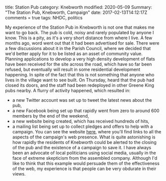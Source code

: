 title: Station Pub
category: Knebworth
modified: 2020-05-09
Summary: "The Station Pub, Knebworth, Campaign"
date: 2017-02-13T14:12:17Z
comments = true
tags: NHDC, politics

My experience of the Station Pub in Knebworth is not one that makes me want to go back. The pub is cold, noisy and rarely populated by anyone I know. This is a pity, as it's a very short distance from where I live. A few months ago, word went out that it had been advertised for sale. There were a few discussions about it in the Parish Council, where we decided that we'd better apply for it to be listed as an asset of community value. Planning applications to develop a very high density development of flats have been received for the site across the road, which have so far been refused, but eventually will result in some residential development happening. In spite of the fact that this is not something that anyone who lives in the village want to see built.
On Thursday, heard that the pub had closed its doors, and the staff had been redeployed in other Greene King pubs nearby. A flurry of activity happened, which resulted in:
* a new Twitter account was set up to tweet the latest news about the pub,
* a new Facebook being set up that rapidly went from zero to around 600 members by the end of the weekend,
* a new website being created, which has received hundreds of hits,
* a mailing list being set up to collect pledges and offers to help with a campaign.
You can see the website [here](https://www.stationpub.org.uk), where you'll find links to all the aspects of the campaign's web presence.
What is quite astonishing is how rapidly the residents of Knebworth could be alerted to the closing of the pub and the existence of a campaign to save it. I have always been an advocate of local politicians using social media, usually in the face of extreme skepticism from the assembled company. Although I'd like to think that this example would persuade them of the effectiveness of the web, my experience is that people can be very obdurate in their views.
